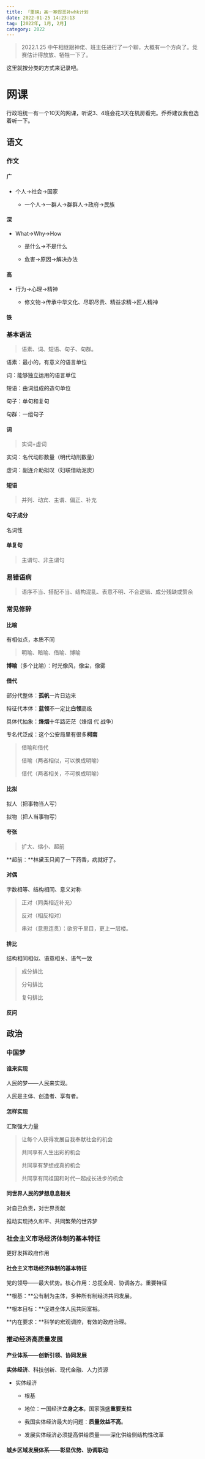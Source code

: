 ```yaml
---
title: 「重磅」高一寒假恶补whk计划
date: 2022-01-25 14:23:13
tag: [2022年, 1月, 2月]
category: 2022
---
```


> 2022.1.25 中午相继跟神佬、班主任进行了一个聊，大概有一个方向了。竞赛估计得放放、牺牲一下了。

这里就按分类的方式来记录吧。

# 网课

行政班统一有一个10天的网课，听说3、4班会花3天在机房看完。乔乔建议我也选着听一下。

## 语文

### 作文

#### 广

- 个人->社会->国家

    - 一个人->一群人->群群人->政府->民族

#### 深

- What->Why->How

    - 是什么->不是什么

    - 危害->原因->解决办法

#### 高

- 行为->心理->精神

    - 修文物->传承中华文化、尽职尽责、精益求精->匠人精神

#### 铁

### 基本语法

> 语素、词、短语、句子、句群。

语素：最小的，有意义的语言单位

词：能够独立运用的语言单位

短语：由词组成的造句单位

句子：单句和复句

句群：一组句子

#### 词

> 实词+虚词

实词：名代动形数量（明代动刑数量）

虚词：副连介助拟叹（妇联借助泥炭）

#### 短语

> 并列、动宾、主谓、偏正、补充

#### 句子成分

名词性

#### 单复句

> 主谓句、非主谓句

### 易错语病

> 语序不当、搭配不当、结构混乱、表意不明、不合逻辑、成分残缺或赘余

### 常见修辞

#### 比喻

有相似点，本质不同

> 明喻、暗喻、借喻、博喻

**博喻**（多个比喻）：时光像风，像尘，像雾

#### 借代

部分代整体：**孤帆**一片日边来

特征代本体：**蓝领**不一定比**白领**高级

具体代抽象：**烽烟**十年路茫茫（烽烟 代 战争）

专名代泛成：这个公安局里有很多**柯南**

> 借喻和借代
>
> 借喻（两者相似，可以换成明喻）
>
> 借代（两者相关，不可换成明喻）

#### 比拟

拟人（把事物当人写）

拟物（把人当事物写）

#### 夸张

> 扩大、缩小、超前

**超前：**林黛玉只闻了一下药香，病就好了。

#### 对偶

字数相等、结构相同、意义对称

> 正对（同类相近补充）
>
> 反对（相反相对）
>
> 串对（意思连贯）：欲穷千里目，更上一层楼。

#### 排比

结构相同相似、语意相关、语气一致

> 成分排比
>
> 分句排比
>
> 复句排比

#### 反问

## 政治

### 中国梦

#### 谁来实现

人民的梦——人民来实现。

人民是主体、创造者、享有者。

#### 怎样实现

汇聚强大力量

> 让每个人获得发展自我奉献社会的机会
>
> 共同享有人生出彩的机会
>
> 共同享有梦想成真的机会
>
> 共同享有同祖国和时代一起成长进步的机会

#### 同世界人民的梦想息息相关

对自己负责，对世界贡献

推动实现持久和平、共同繁荣的世界梦

### 社会主义市场经济体制的基本特征

更好发挥政府作用

#### 社会主义市场经济体制的基本特征

党的领导——最大优势。核心作用：总揽全局、协调各方。重要特征

**根基：**公有制为主体，多种所有制经济共同发展。

**根本目标：**促进全体人民共同富裕。

**内在要求：**科学的宏观调控，有效的政府治理。

### 推动经济高质量发展

#### 产业体系——创新引领、协同发展

**实体经济**、科技创新、现代金融、人力资源

- 实体经济

    - 根基

    - 地位：一国经济**立身之本**，国家强盛**重要支柱**

    - 我国实体经济最大的问题：**质量效益不高**。

    - 发展实体经济必须提高供给质量——深化供给侧结构性改革

#### 城乡区域发展体系——彰显优势、协调联动